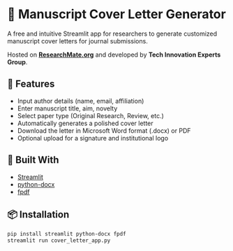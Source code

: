 # 📄 Manuscript Cover Letter Generator

A free and intuitive Streamlit app for researchers to generate customized manuscript cover letters for journal submissions.

Hosted on **[ResearchMate.org](https://www.researchmate.org)** and developed by **Tech Innovation Experts Group**.

## 🚀 Features

- Input author details (name, email, affiliation)
- Enter manuscript title, aim, novelty
- Select paper type (Original Research, Review, etc.)
- Automatically generates a polished cover letter
- Download the letter in Microsoft Word format (.docx) or PDF
- Optional upload for a signature and institutional logo

## 🧪 Built With

- [Streamlit](https://streamlit.io/)
- [python-docx](https://python-docx.readthedocs.io/)
- [fpdf](https://py-pdf.github.io/fpdf2/)

## 📦 Installation

```bash
pip install streamlit python-docx fpdf
streamlit run cover_letter_app.py
